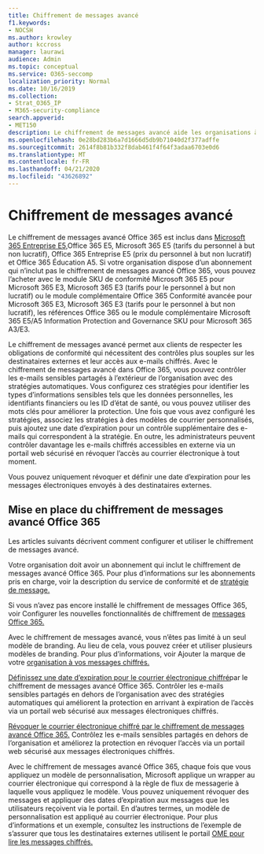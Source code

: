 ```yaml
---
title: Chiffrement de messages avancé
f1.keywords:
- NOCSH
ms.author: krowley
author: kccross
manager: laurawi
audience: Admin
ms.topic: conceptual
ms.service: O365-seccomp
localization_priority: Normal
ms.date: 10/16/2019
ms.collection:
- Strat_O365_IP
- M365-security-compliance
search.appverid:
- MET150
description: Le chiffrement de messages avancé aide les organisations à respecter leurs obligations de conformité en permettant aux administrateurs d’en faire encore plus avec les messages protégés.
ms.openlocfilehash: 0e28bd283b6a7d1666d5db9b71040d2f377adffe
ms.sourcegitcommit: 2614f8b81b332f8dab461f4f64f3adaa6703e0d6
ms.translationtype: MT
ms.contentlocale: fr-FR
ms.lasthandoff: 04/21/2020
ms.locfileid: "43626892"
---
```

# <a name="advanced-message-encryption"></a>Chiffrement de messages avancé

Le chiffrement de messages avancé Office 365 est inclus dans [Microsoft 365 Entreprise E5,](https://www.microsoft.com/microsoft-365/enterprise/home)Office 365 E5, Microsoft 365 E5 (tarifs du personnel à but non lucratif), Office 365 Entreprise E5 (prix du personnel à but non lucratif) et Office 365 Éducation A5. Si votre organisation dispose d’un abonnement qui n’inclut pas le chiffrement de messages avancé Office 365, vous pouvez l’acheter avec le module SKU de conformité Microsoft 365 E5 pour Microsoft 365 E3, Microsoft 365 E3 (tarifs pour le personnel à but non lucratif) ou le module complémentaire Office 365 Conformité avancée pour Microsoft 365 E3, Microsoft 365 E3 (tarifs pour le personnel à but non lucratif), les références Office 365 ou le module complémentaire Microsoft 365 E5/A5 Information Protection and Governance SKU pour Microsoft 365 A3/E3.

Le chiffrement de messages avancé permet aux clients de respecter les obligations de conformité qui nécessitent des contrôles plus souples sur les destinataires externes et leur accès aux e-mails chiffrés. Avec le chiffrement de messages avancé dans Office 365, vous pouvez contrôler les e-mails sensibles partagés à l’extérieur de l’organisation avec des stratégies automatiques. Vous configurez ces stratégies pour identifier les types d’informations sensibles tels que les données personnelles, les identifiants financiers ou les ID d’état de santé, ou vous pouvez utiliser des mots clés pour améliorer la protection. Une fois que vous avez configuré les stratégies, associez les stratégies à des modèles de courrier personnalisés, puis ajoutez une date d’expiration pour un contrôle supplémentaire des e-mails qui correspondent à la stratégie. En outre, les administrateurs peuvent contrôler davantage les e-mails chiffrés accessibles en externe via un portail web sécurisé en révoquer l’accès au courrier électronique à tout moment.

Vous pouvez uniquement révoquer et définir une date d’expiration pour les messages électroniques envoyés à des destinataires externes.

## <a name="get-started-with-office-365-advanced-message-encryption"></a>Mise en place du chiffrement de messages avancé Office 365

Les articles suivants décrivent comment configurer et utiliser le chiffrement de messages avancé.

Votre organisation doit avoir un abonnement qui inclut le chiffrement de messages avancé Office 365. Pour plus d’informations sur les abonnements pris en charge, voir la description du service de conformité et de [stratégie de message.](https://docs.microsoft.com/office365/servicedescriptions/exchange-online-service-description/message-policy-and-compliance)

Si vous n’avez pas encore installé le chiffrement de messages Office 365, voir Configurer les nouvelles fonctionnalités de chiffrement de [messages Office 365.](set-up-new-message-encryption-capabilities.md)

Avec le chiffrement de messages avancé, vous n’êtes pas limité à un seul modèle de branding. Au lieu de cela, vous pouvez créer et utiliser plusieurs modèles de branding. Pour plus d’informations, voir Ajouter la marque de votre [organisation à vos messages chiffrés.](add-your-organization-brand-to-encrypted-messages.md)

[Définissez une date d’expiration pour le courrier électronique chiffré](ome-advanced-expiration.md)par le chiffrement de messages avancé Office 365. Contrôler les e-mails sensibles partagés en dehors de l’organisation avec des stratégies automatiques qui améliorent la protection en arrivant à expiration de l’accès via un portail web sécurisé aux messages électroniques chiffrés.

[Révoquer le courrier électronique chiffré par le chiffrement de messages avancé Office 365.](revoke-ome-encrypted-mail.md) Contrôlez les e-mails sensibles partagés en dehors de l’organisation et améliorez la protection en révoquer l’accès via un portail web sécurisé aux messages électroniques chiffrés.  

Avec le chiffrement de messages avancé Office 365, chaque fois que vous appliquez un modèle de personnalisation, Microsoft applique un wrapper au courrier électronique qui correspond à la règle de flux de messagerie à laquelle vous appliquez le modèle. Vous pouvez uniquement révoquer des messages et appliquer des dates d’expiration aux messages que les utilisateurs reçoivent via le portail. En d’autres termes, un modèle de personnalisation est appliqué au courrier électronique. Pour plus d’informations et un exemple, consultez les instructions de l’exemple de s’assurer que tous les destinataires externes utilisent le portail [OME pour lire les messages chiffrés.](manage-office-365-message-encryption.md#ensure-all-external-recipients-use-the-ome-portal-to-read-encrypted-mail)
